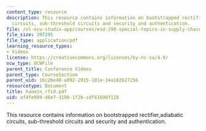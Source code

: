 ```yaml
---
content_type: resource
description: This resource contains information on bootstrapped rectifier,adiabatic
  circuits, sub-threshold circuits and security and authentication.
file: /ol-ocw-studio-app/courses/esd-290-special-topics-in-supply-chain-management-spring-2005/af4fe999d6e731961f2bcdf41696f110_haomin_rfid.pdf
file_size: 397295
file_type: application/pdf
learning_resource_types:
- Videos
license: https://creativecommons.org/licenses/by-nc-sa/4.0/
ocw_type: OCWFile
parent_title: Conference Videos
parent_type: CourseSection
parent_uid: 16c26e40-a092-2015-181e-34a102b27256
resourcetype: Document
title: haomin_rfid.pdf
uid: af4fe999-d6e7-3196-1f2b-cdf41696f110
---
```

This resource contains information on bootstrapped rectifier,adiabatic circuits, sub-threshold circuits and security and authentication.
